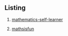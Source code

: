 ## Listing

1. [mathematics-self-learner](https://www.neilwithdata.com/mathematics-self-learner?fbclid=IwAR1YL9uZZNOs58h0vFnpzgKyKY8NrlSsTkWnaTsMqnZSJVqVVtoGZ-hYQhs)

2. [mathsisfun](https://www.mathsisfun.com/)
